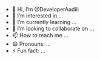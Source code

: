 - 👋 Hi, I’m @DeveloperAadiii
- 👀 I’m interested in ...
- 🌱 I’m currently learning ...
- 💞️ I’m looking to collaborate on ...
- 📫 How to reach me ...
- 😄 Pronouns: ...
- ⚡ Fun fact: ...

<!---
DeveloperAadiii/DeveloperAadiii is a ✨ special ✨ repository because its `README.md` (this file) appears on your GitHub profile.
You can click the Preview link to take a look at your changes.
--->
